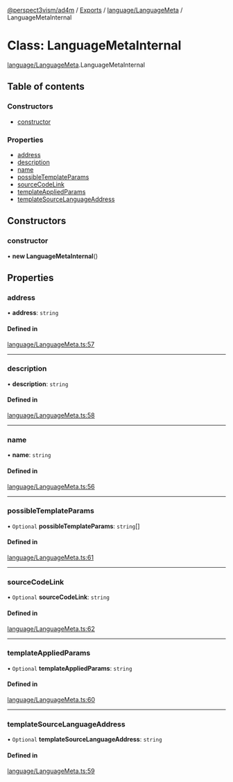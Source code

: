 [@perspect3vism/ad4m](../README.md) / [Exports](../modules.md) / [language/LanguageMeta](../modules/language_LanguageMeta.md) / LanguageMetaInternal

# Class: LanguageMetaInternal

[language/LanguageMeta](../modules/language_LanguageMeta.md).LanguageMetaInternal

## Table of contents

### Constructors

- [constructor](language_LanguageMeta.LanguageMetaInternal.md#constructor)

### Properties

- [address](language_LanguageMeta.LanguageMetaInternal.md#address)
- [description](language_LanguageMeta.LanguageMetaInternal.md#description)
- [name](language_LanguageMeta.LanguageMetaInternal.md#name)
- [possibleTemplateParams](language_LanguageMeta.LanguageMetaInternal.md#possibletemplateparams)
- [sourceCodeLink](language_LanguageMeta.LanguageMetaInternal.md#sourcecodelink)
- [templateAppliedParams](language_LanguageMeta.LanguageMetaInternal.md#templateappliedparams)
- [templateSourceLanguageAddress](language_LanguageMeta.LanguageMetaInternal.md#templatesourcelanguageaddress)

## Constructors

### constructor

• **new LanguageMetaInternal**()

## Properties

### address

• **address**: `string`

#### Defined in

[language/LanguageMeta.ts:57](https://github.com/perspect3vism/ad4m/blob/b065749/src/language/LanguageMeta.ts#L57)

___

### description

• **description**: `string`

#### Defined in

[language/LanguageMeta.ts:58](https://github.com/perspect3vism/ad4m/blob/b065749/src/language/LanguageMeta.ts#L58)

___

### name

• **name**: `string`

#### Defined in

[language/LanguageMeta.ts:56](https://github.com/perspect3vism/ad4m/blob/b065749/src/language/LanguageMeta.ts#L56)

___

### possibleTemplateParams

• `Optional` **possibleTemplateParams**: `string`[]

#### Defined in

[language/LanguageMeta.ts:61](https://github.com/perspect3vism/ad4m/blob/b065749/src/language/LanguageMeta.ts#L61)

___

### sourceCodeLink

• `Optional` **sourceCodeLink**: `string`

#### Defined in

[language/LanguageMeta.ts:62](https://github.com/perspect3vism/ad4m/blob/b065749/src/language/LanguageMeta.ts#L62)

___

### templateAppliedParams

• `Optional` **templateAppliedParams**: `string`

#### Defined in

[language/LanguageMeta.ts:60](https://github.com/perspect3vism/ad4m/blob/b065749/src/language/LanguageMeta.ts#L60)

___

### templateSourceLanguageAddress

• `Optional` **templateSourceLanguageAddress**: `string`

#### Defined in

[language/LanguageMeta.ts:59](https://github.com/perspect3vism/ad4m/blob/b065749/src/language/LanguageMeta.ts#L59)
